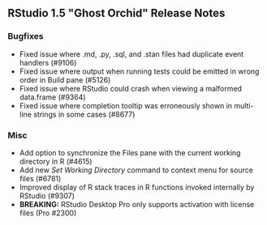 
## RStudio 1.5 "Ghost Orchid" Release Notes

### Bugfixes

* Fixed issue where .md, .py, .sql, and .stan files had duplicate event handlers (#9106)
* Fixed issue where output when running tests could be emitted in wrong order in Build pane (#5126)
* Fixed issue where RStudio could crash when viewing a malformed data.frame (#9364)
* Fixed issue where completion tooltip was erroneously shown in multi-line strings in some cases (#8677)

### Misc

* Add option to synchronize the Files pane with the current working directory in R (#4615)
* Add new *Set Working Directory* command to context menu for source files (#6781)
* Improved display of R stack traces in R functions invoked internally by RStudio (#9307)
* **BREAKING:** RStudio Desktop Pro only supports activation with license files (Pro #2300)

